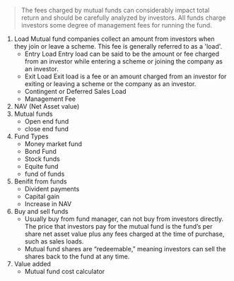 
> The fees charged by mutual funds can considerably impact total return and should be carefully analyzed by investors. All funds charge investors some degree of management fees for running the fund.


1. Load
	Mutual fund companies collect an amount from investors when they join or leave a scheme. This fee is generally referred to as a 'load'. 
	- Entry Load
		Entry load can be said to be the amount or fee charged from an investor while entering a scheme or joining the company as an investor.
	- Exit Load
		Exit load is a fee or an amount charged from an investor for exiting or leaving a scheme or the company as an investor.
	- Contingent or Deferred Sales Load
	- Management Fee
2. NAV (Net Asset value)
3. Mutual funds
	- Open end fund
	- close end fund
4. Fund Types
	- Money market fund
	- Bond Fund
	- Stock funds
	- Equite fund
	- fund of funds
5. Benifit from funds
	- Divident payments
	- Capital gain 
	- Increase in NAV
6. Buy and sell funds
	- Usually buy from fund manager, can not buy from investors directly. The price that investors pay for the mutual fund is the fund’s per share net asset value plus any fees charged at the time of purchase, such as sales loads.
	- Mutual fund shares are “redeemable,” meaning investors can sell the shares back to the fund at any time.
7. Value added
	- Mutual fund cost calculator
